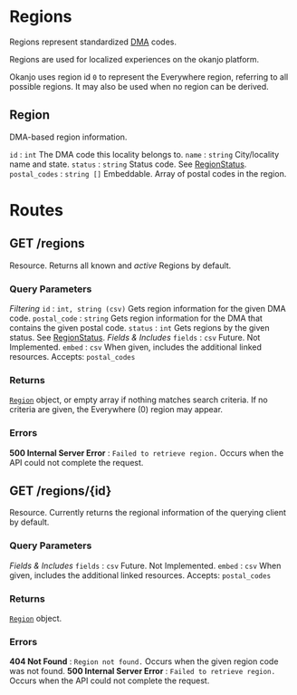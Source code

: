 
# Regions

Regions represent standardized [DMA](https://developers.google.com/adwords/api/docs/appendix/cities-DMAregions) codes.

Regions are used for localized experiences on the okanjo platform.

Okanjo uses region id `0` to represent the Everywhere region, referring to all possible regions. It may also be used when no region can be derived.

## Region

DMA-based region information.

`id`
:   `int`  The DMA code this locality belongs to.
`name`
:   `string`  City/locality name and state.
`status`
:   `string`  Status code. See [RegionStatus](Constants.html#RegionStatus).
`postal_codes`
:   `string []`  Embeddable. Array of postal codes in the region.



# Routes

## GET /regions

Resource. Returns all known and *active* Regions by default.

### Query Parameters

*Filtering*
`id`
:   `int, string (csv)` Gets region information for the given DMA code.
`postal_code`
:   `string` Gets region information for the DMA that contains the given postal code.
`status`
:   `int` Gets regions by the given status. See [RegionStatus](Constants.html#RegionStatus).
*Fields & Includes*
`fields`
:   `csv` Future. Not Implemented.
`embed`
:   `csv` When given, includes the additional linked resources. Accepts: `postal_codes`



### Returns

[`Region`](Regions.html#Region) object, or empty array if nothing matches search criteria. If no criteria are given, the Everywhere (0) region may appear.

### Errors

**500 Internal Server Error**
:   `Failed to retrieve region.` Occurs when the API could not complete the request.


## GET /regions/{id}

Resource. Currently returns the regional information of the querying client by default.

### Query Parameters

*Fields & Includes*
`fields`
:   `csv` Future. Not Implemented.
`embed`
:   `csv` When given, includes the additional linked resources. Accepts: `postal_codes`


### Returns

[`Region`](Regions.html#Region) object.

### Errors

**404 Not Found**
:   `Region not found.` Occurs when the given region code was not found.
**500 Internal Server Error**
:   `Failed to retrieve region.` Occurs when the API could not complete the request.


